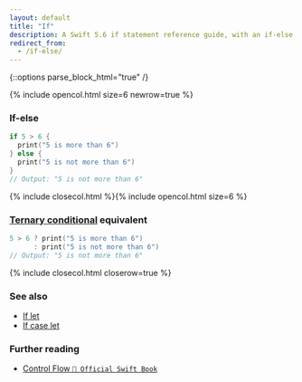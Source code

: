 ```yaml
---
layout: default
title: "If"
description: A Swift 5.6 if statement reference guide, with an if-else example and its ternary conditional equivalent.
redirect_from:
  - /if-else/
---
```

{::options parse_block_html="true" /}

{% include opencol.html size=6 newrow=true %}

### If-else

```swift
if 5 > 6 {
  print("5 is more than 6")
} else {
  print("5 is not more than 6")
}
// Output: "5 is not more than 6"
```

{% include closecol.html %}{% include opencol.html size=6 %}

### [Ternary conditional](/ternary) equivalent

```swift
5 > 6 ? print("5 is more than 6")
      : print("5 is not more than 6")
// Output: "5 is not more than 6"
```

{% include closecol.html closerow=true %}

### See also

* [If let](/if-let)
* [If case let](/if-case-let)

### Further reading

* [Control Flow `📖 Official Swift Book`](https://docs.swift.org/swift-book/LanguageGuide/ControlFlow.html)